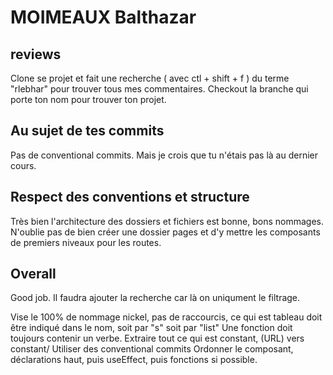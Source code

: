 # MOIMEAUX Balthazar

## reviews

Clone se projet et fait une recherche ( avec ctl + shift + f ) du terme "rlebhar" pour trouver tous mes commentaires.
Checkout la branche qui porte ton nom pour trouver ton projet.

## Au sujet de tes commits 

Pas de conventional commits. Mais je crois que tu n'étais pas là au dernier cours.

## Respect des conventions et structure

Très bien l'architecture des dossiers et fichiers est bonne, bons nommages.
N'oublie pas de bien créer une dossier pages et d'y mettre les composants de premiers niveaux pour les routes.


## Overall

Good job.
Il faudra ajouter la recherche car là on uniqument le filtrage.

Vise le 100% de nommage nickel, pas de raccourcis, ce qui est tableau doit être indiqué dans le nom, soit par "s" soit par "list"
Une fonction doit toujours contenir un verbe.
Extraire tout ce qui est constant, (URL) vers constant/
Utiliser des conventional commits
Ordonner le composant, déclarations haut, puis useEffect, puis fonctions si possible.